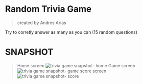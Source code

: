 # Random Trivia Game
>created by Andres Arias 

Try to corretly answer as many as you can (15 random questions)

# SNAPSHOT
>Home screen
![trivia game snapshot- home](https://i.imgur.com/cwe5kDI.png)
>Game screen
![trivia game snapshot- game](https://i.imgur.com/4u7Q7KF.png)
>score screen
![trivia game snapshot- score](https://i.imgur.com/OlIocwz.png)



